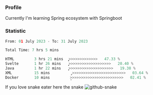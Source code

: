 ### Profile 

Currently I'm learning Spring ecosystem with Springboot

### Statistic
<!--START_SECTION:waka-->

```python
From: 01 July 2023 - To: 31 July 2023

Total Time: 7 hrs 5 mins

HTML         3 hrs 21 mins   ͎͎͎͎͎͎͎͎͎͎͎̞>>>>>>>>>>>>>   47.33 %
Svelte       1 hr 26 mins    ͎͎͎͎͎͙>>>>>>>>>>>>>>>>>>>   20.40 %
Java         1 hr 22 mins    ͎͎͎͎̞>>>>>>>>>>>>>>>>>>>>   19.38 %
XML          15 mins         ̡>>>>>>>>>>>>>>>>>>>>>>>>   03.64 %
Docker       10 mins         ̝>>>>>>>>>>>>>>>>>>>>>>>>   02.41 %
```

<!--END_SECTION:waka-->

If you love snake eater here the snake 
<picture>
  <source media="(prefers-color-scheme: dark)" srcset="https://github.com/pradana4648/pradana4648/blob/c0566a83ca6ea5f2e46bab00e717c4c82b4b5c4c/github-contribution-grid-snake-dark.svg" />
  <source media="(prefers-color-scheme: light)" srcset="https://github.com/pradana4648/pradana4648/blob/c0566a83ca6ea5f2e46bab00e717c4c82b4b5c4c/github-contribution-grid-snake.svg" />
  <img alt="github-snake" src="https://github.com/pradana4648/pradana4648/blob/c0566a83ca6ea5f2e46bab00e717c4c82b4b5c4c/github-contribution-grid-snake.svg" />
</picture>
